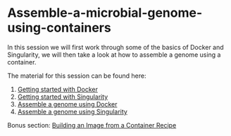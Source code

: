 # Assemble-a-microbial-genome-using-containers

In this session we will first work through some of the basics of Docker and Singularity, we will then take a look at how to assemble a genome using a container.

The material for this session can be found here:

1. [Getting started with Docker](https://github.com/Bioinfo-skills-2022-CLIMB-VM/Assemble-a-microbial-genome-using-containers/wiki/Getting-started-with-Docker)
2. [Getting started with Singularity](https://github.com/Bioinfo-skills-2022-CLIMB-VM/Assemble-a-microbial-genome-using-containers/wiki/Getting-started-with-Singularity)
3. [Assemble a genome using Docker](https://github.com/Bioinfo-skills-2022-CLIMB-VM/Assemble-a-microbial-genome-using-containers/wiki/Assemble-a-genome-using-Docker)
4. [Assemble a genome using Singularity](https://github.com/Bioinfo-skills-2022-CLIMB-VM/Assemble-a-microbial-genome-using-containers/wiki/Assemble-a-genome-using-Singularity)

Bonus section:
[Building an Image from a Container Recipe](https://github.com/Bioinfo-skills-2022-CLIMB-VM/Assemble-a-microbial-genome-using-containers/wiki/Building-an-Image-from-a-Container-Recipe)
